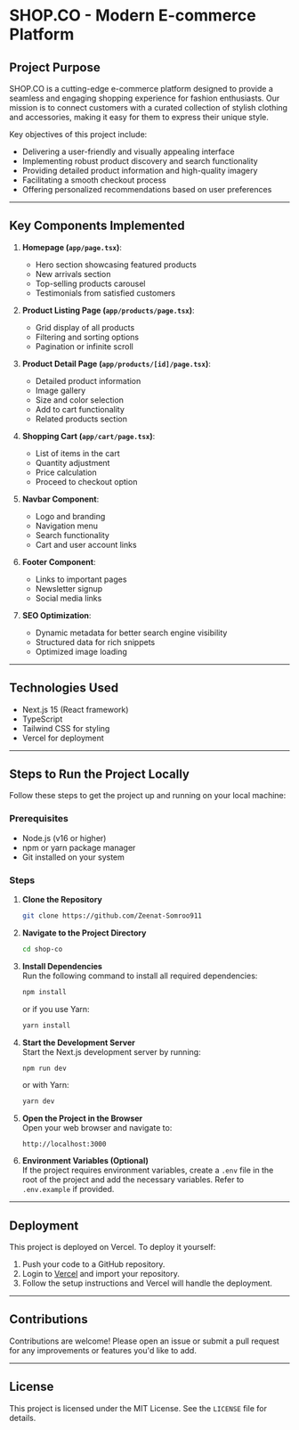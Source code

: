 
# SHOP.CO - Modern E-commerce Platform

## Project Purpose

SHOP.CO is a cutting-edge e-commerce platform designed to provide a seamless and engaging shopping experience for fashion enthusiasts. Our mission is to connect customers with a curated collection of stylish clothing and accessories, making it easy for them to express their unique style.

Key objectives of this project include:
- Delivering a user-friendly and visually appealing interface
- Implementing robust product discovery and search functionality
- Providing detailed product information and high-quality imagery
- Facilitating a smooth checkout process
- Offering personalized recommendations based on user preferences

---

## Key Components Implemented

1. **Homepage (`app/page.tsx`)**:  
   - Hero section showcasing featured products  
   - New arrivals section  
   - Top-selling products carousel  
   - Testimonials from satisfied customers  

2. **Product Listing Page (`app/products/page.tsx`)**:  
   - Grid display of all products  
   - Filtering and sorting options  
   - Pagination or infinite scroll  

3. **Product Detail Page (`app/products/[id]/page.tsx`)**:  
   - Detailed product information  
   - Image gallery  
   - Size and color selection  
   - Add to cart functionality  
   - Related products section  

4. **Shopping Cart (`app/cart/page.tsx`)**:  
   - List of items in the cart  
   - Quantity adjustment  
   - Price calculation  
   - Proceed to checkout option  

5. **Navbar Component**:  
   - Logo and branding  
   - Navigation menu  
   - Search functionality  
   - Cart and user account links  

6. **Footer Component**:  
   - Links to important pages  
   - Newsletter signup  
   - Social media links  

7. **SEO Optimization**:  
   - Dynamic metadata for better search engine visibility  
   - Structured data for rich snippets  
   - Optimized image loading  

---

## Technologies Used

- Next.js 15 (React framework)
- TypeScript
- Tailwind CSS for styling
- Vercel for deployment

---

## Steps to Run the Project Locally

Follow these steps to get the project up and running on your local machine:

### Prerequisites
- Node.js (v16 or higher)
- npm or yarn package manager
- Git installed on your system

### Steps

1. **Clone the Repository**  
   ```bash
   git clone https://github.com/Zeenat-Somroo911
   ```

2. **Navigate to the Project Directory**  
   ```bash
   cd shop-co
   ```

3. **Install Dependencies**  
   Run the following command to install all required dependencies:  
   ```bash
   npm install
   ```  
   or if you use Yarn:  
   ```bash
   yarn install
   ```

4. **Start the Development Server**  
   Start the Next.js development server by running:  
   ```bash
   npm run dev
   ```  
   or with Yarn:  
   ```bash
   yarn dev
   ```

5. **Open the Project in the Browser**  
   Open your web browser and navigate to:  
   ```
   http://localhost:3000
   ```

6. **Environment Variables (Optional)**  
   If the project requires environment variables, create a `.env` file in the root of the project and add the necessary variables. Refer to `.env.example` if provided.

---

## Deployment

This project is deployed on Vercel. To deploy it yourself:
1. Push your code to a GitHub repository.
2. Login to [Vercel](https://vercel.com) and import your repository.
3. Follow the setup instructions and Vercel will handle the deployment.

---

## Contributions

Contributions are welcome! Please open an issue or submit a pull request for any improvements or features you'd like to add.

---

## License

This project is licensed under the MIT License. See the `LICENSE` file for details.
